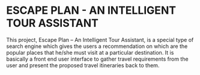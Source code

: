 # ESCAPE PLAN - AN INTELLIGENT TOUR ASSISTANT

This project, Escape Plan – An Intelligent Tour Assistant, is a special type of search engine which gives the users a recommendation on which are the popular places that he/she must visit at a particular destination.  It is basically a front end user interface to gather travel requirements from the user and present the proposed travel itineraries back to them.
